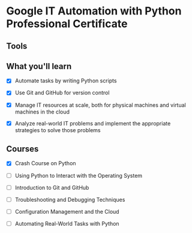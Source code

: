 # Google IT Automation with Python Professional Certificate

## Tools

## What you'll learn

- [x] Automate tasks by writing Python scripts

- [x] Use Git and GitHub for version control

- [x] Manage IT resources at scale, both for physical machines and virtual machines in the cloud 

- [x] Analyze real-world IT problems and implement the appropriate strategies to solve those problems

## Courses

- [x] Crash Course on Python
- [ ] Using Python to Interact with the Operating System
- [ ] Introduction to Git and GitHub
- [ ] Troubleshooting and Debugging Techniques
- [ ] Configuration Management and the Cloud
- [ ] Automating Real-World Tasks with Python

